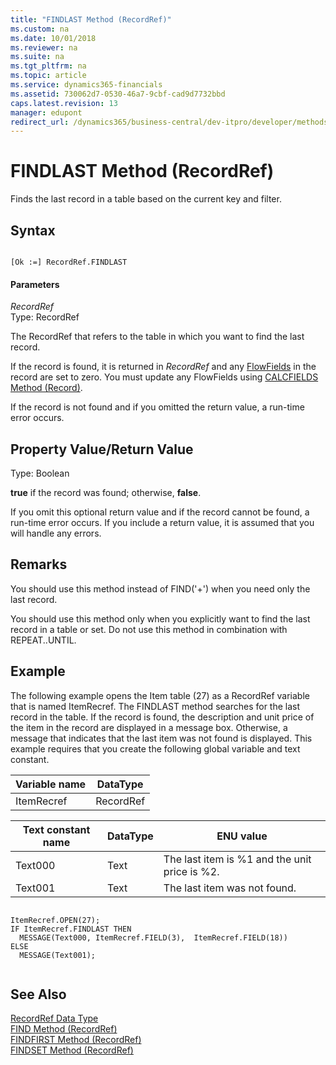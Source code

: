 ```yaml
---
title: "FINDLAST Method (RecordRef)"
ms.custom: na
ms.date: 10/01/2018
ms.reviewer: na
ms.suite: na
ms.tgt_pltfrm: na
ms.topic: article
ms.service: dynamics365-financials
ms.assetid: 730062d7-0530-46a7-9cbf-cad9d7732bbd
caps.latest.revision: 13
manager: edupont
redirect_url: /dynamics365/business-central/dev-itpro/developer/methods-auto/al-method-reference
---
```


 

# FINDLAST Method (RecordRef)
Finds the last record in a table based on the current key and filter.  
  
## Syntax  
  
```  
  
[Ok :=] RecordRef.FINDLAST  
```  
  
#### Parameters  
 *RecordRef*  
 Type: RecordRef  
  
 The RecordRef that refers to the table in which you want to find the last record.  
  
 If the record is found, it is returned in *RecordRef* and any [FlowFields](../devenv-flowfields.md) in the record are set to zero. You must update any FlowFields using [CALCFIELDS Method \(Record\)](devenv-CALCFIELDS-Method-Record.md).  
  
 If the record is not found and if you omitted the return value, a run-time error occurs.  
  
## Property Value/Return Value  
 Type: Boolean  
  
 **true** if the record was found; otherwise, **false**.  
  
 If you omit this optional return value and if the record cannot be found, a run-time error occurs. If you include a return value, it is assumed that you will handle any errors.  
  
## Remarks  
 You should use this method instead of FIND\('+'\) when you need only the last record.  
  
 You should use this method only when you explicitly want to find the last record in a table or set. Do not use this method in combination with REPEAT..UNTIL.  
  
## Example  
 The following example opens the Item table \(27\) as a RecordRef variable that is named ItemRecref. The FINDLAST method searches for the last record in the table. If the record is found, the description and unit price of the item in the record are displayed in a message box. Otherwise, a message that indicates that the last item was not found is displayed. This example requires that you create the following global variable and text constant.  
  
|Variable name|DataType|  
|-------------------|--------------|  
|ItemRecref|RecordRef|  
  
|Text constant name|DataType|ENU value|  
|------------------------|--------------|---------------|  
|Text000|Text|The last item is %1 and the unit price is %2.|  
|Text001|Text|The last item was not found.|  
  
```  
  
ItemRecref.OPEN(27);  
IF ItemRecref.FINDLAST THEN  
  MESSAGE(Text000, ItemRecref.FIELD(3),  ItemRecref.FIELD(18))  
ELSE  
  MESSAGE(Text001);  
  
```  
  
## See Also  
 [RecordRef Data Type](../datatypes/devenv-RecordRef-Data-Type.md)   
 [FIND Method \(RecordRef\)](devenv-FIND-Method-RecordRef.md)   
 [FINDFIRST Method \(RecordRef\)](devenv-FINDFIRST-Method-RecordRef.md)   
 [FINDSET Method \(RecordRef\)](devenv-FINDSET-Method-RecordRef.md)